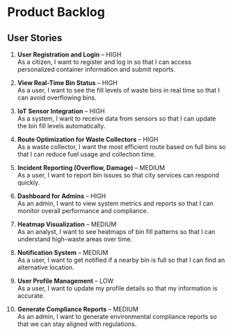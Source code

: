 # Product Backlog

## User Stories

1. **User Registration and Login** – HIGH  
   As a citizen, I want to register and log in so that I can access personalized container information and submit reports.

2. **View Real-Time Bin Status** – HIGH  
   As a user, I want to see the fill levels of waste bins in real time so that I can avoid overflowing bins.

3. **IoT Sensor Integration** – HIGH  
   As a system, I want to receive data from sensors so that I can update the bin fill levels automatically.

4. **Route Optimization for Waste Collectors** – HIGH  
   As a waste collector, I want the most efficient route based on full bins so that I can reduce fuel usage and collection time.

5. **Incident Reporting (Overflow, Damage)** – MEDIUM  
   As a user, I want to report bin issues so that city services can respond quickly.

6. **Dashboard for Admins** – HIGH  
   As an admin, I want to view system metrics and reports so that I can monitor overall performance and compliance.

7. **Heatmap Visualization** – MEDIUM  
   As an analyst, I want to see heatmaps of bin fill patterns so that I can understand high-waste areas over time.

8. **Notification System** – MEDIUM  
   As a user, I want to get notified if a nearby bin is full so that I can find an alternative location.

9. **User Profile Management** – LOW  
   As a user, I want to update my profile details so that my information is accurate.

10. **Generate Compliance Reports** – MEDIUM  
    As an admin, I want to generate environmental compliance reports so that we can stay aligned with regulations.

